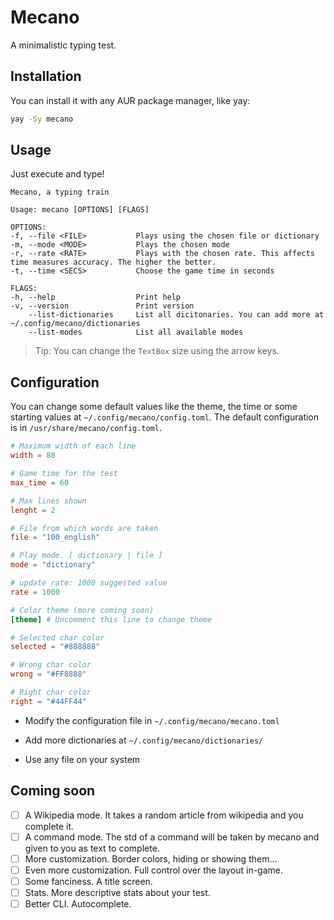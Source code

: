 # Mecano

A minimalistic typing test.

## Installation

You can install it with any AUR package manager, like yay:

```bash
yay -Sy mecano
```

## Usage

Just execute and type!

```
Mecano, a typing train

Usage: mecano [OPTIONS] [FLAGS]

OPTIONS:
-f, --file <FILE>           Plays using the chosen file or dictionary
-m, --mode <MODE>           Plays the chosen mode
-r, --rate <RATE>           Plays with the chosen rate. This affects time measures accuracy. The higher the better.
-t, --time <SECS>           Choose the game time in seconds

FLAGS:
-h, --help                  Print help
-v, --version               Print version 
    --list-dictionaries     List all dicitonaries. You can add more at ~/.config/mecano/dictionaries
    --list-modes            List all available modes
```

> Tip: You can change the `TextBox` size using the arrow keys.

## Configuration

You can change some default values like the theme, the time or some starting values at `~/.config/mecano/config.toml`.
The default configuration is in `/usr/share/mecano/config.toml`.

```toml
# Maximum width of each line
width = 80

# Game time for the test
max_time = 60

# Max lines shown
lenght = 2

# File from which words are taken
file = "100_english"

# Play mode. [ dictionary | file ]
mode = "dictionary"

# update rate: 1000 suggested value
rate = 1000

# Color theme (more coming soon)
[theme] # Uncomment this line to change theme

# Selected char color
selected = "#888888"

# Wrong char color
wrong = "#FF8888"

# Right char color
right = "#44FF44"
```

- Modify the configuration file in `~/.config/mecano/mecano.toml`

- Add more dictionaries at `~/.config/mecano/dictionaries/`

- Use any file on your system

## Coming soon

- [ ] A Wikipedia mode. It takes a random article from wikipedia and you complete it.
- [ ] A command mode. The std of a command will be taken by mecano and given to you as text to complete.
- [ ] More customization. Border colors, hiding or showing them...
- [ ] Even more customization. Full control over the layout in-game.
- [ ] Some fanciness. A title screen.
- [ ] Stats. More descriptive stats about your test.
- [ ] Better CLI. Autocomplete.

